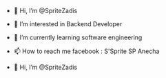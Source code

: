 - 👋 Hi, I’m @SpriteZadis
- 👀 I’m interested in Backend Developer
- 🌱 I’m currently learning software engineering
- 📫 How to reach me facebook : S'Sprite SP Anecha

- 👋 Hi, I’m @SpriteZadis



<!---
SpriteZadis/SpriteZadis is a ✨ special ✨ repository because its `README.md` (this file) appears on your GitHub profile.
You can click the Preview link to take a look at your changes.
--->
